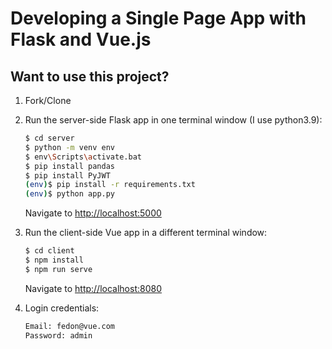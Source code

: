 # Developing a Single Page App with Flask and Vue.js

## Want to use this project?

1. Fork/Clone

2. Run the server-side Flask app in one terminal window (I use python3.9):

    ```sh
    $ cd server
    $ python -m venv env
    $ env\Scripts\activate.bat
    $ pip install pandas
    $ pip install PyJWT
    (env)$ pip install -r requirements.txt
    (env)$ python app.py
    ```

    Navigate to [http://localhost:5000](http://localhost:5000)

3. Run the client-side Vue app in a different terminal window:

    ```sh
    $ cd client
    $ npm install
    $ npm run serve
    ```

    Navigate to [http://localhost:8080](http://localhost:8080)

4. Login credentials:

   ```sh
   Email: fedon@vue.com
   Password: admin
   ```
